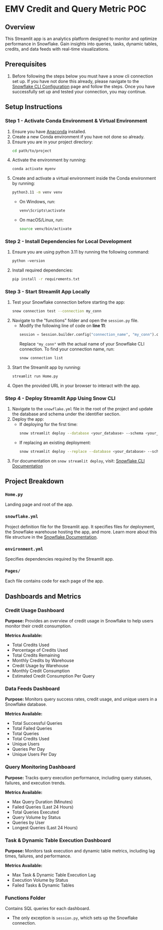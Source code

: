 # EMV Credit and Query Metric POC

## Overview

This Streamlit app is an analytics platform designed to monitor and optimize performance in Snowflake. Gain insights into queries, tasks, dynamic tables, credits, and data feeds with real-time visualizations.

## Prerequisites
1. Before following the steps below you must have a snow cli connection set up.
If you have not done this already, please navigate to the [Snowflake CLI Configuration](https://docs.snowflake.com/en/developer-guide/snowflake-cli/connecting/configure-connections#add-a-connection) page and follow the steps.
Once you have successfully set up and tested your connection, you may continue.

## Setup Instructions

### Step 1 - Activate Conda Environment & Virtual Environment

1. Ensure you have [Anaconda](https://www.anaconda.com/) installed.
2. Create a new Conda environment if you have not done so already.
3. Ensure you are in your project directory:
   ```bash
   cd path/to/project
   ```
4. Activate the environment by running:
   ```bash
   conda activate myenv
   ```
5. Create and activate a virtual environment inside the Conda environment by running:
   ```bash
   python3.11 -m venv venv
   ```
   - On Windows, run:
     ```bash
     venv\Scripts\activate
     ```
   - On macOS/Linux, run:
     ```bash
     source venv/bin/activate
     ```

### Step 2 - Install Dependencies for Local Development

1. Ensure you are using python 3.11 by running the following command:
   ```bash
   python —version
   ```
2. Install required dependencies:
   ```bash
   pip install -r requirements.txt
   ```

### Step 3 - Start Streamlit App Locally

1. Test your Snowflake connection before starting the app:
   ```bash
   snow connection test --connection my_conn
   ```
2. Navigate to the "functions" folder and open the `session.py` file.
   - Modify the following line of code on **line 11**:
      ```python
      session = Session.builder.config("connection_name", "my_conn").create()
      ```
      Replace `"my_conn"` with the actual name of your Snowflake CLI connection. To find your connection name, run:
      ```bash
      snow connection list
      ```
4. Start the Streamlit app by running:
   ```bash
   streamlit run Home.py
   ```
5. Open the provided URL in your browser to interact with the app.

### Step 4 - Deploy Streamlit App Using Snow CLI

1. Navigate to the `snowflake.yml` file in the root of the project and update the database and schema under the identifier section.
2. Deploy the app:
   - If deploying for the first time:
     ```bash
     snow streamlit deploy --database <your_database> --schema <your_schema>
     ```
   - If replacing an existing deployment:
     ```bash
     snow streamlit deploy --replace --database <your_database> --schema <your_schema>
     ```
3. For documentation on `snow streamlit deploy`, visit:
   [Snowflake CLI Documentation](https://docs.snowflake.com/en/developer-guide/snowflake-cli/command-reference/streamlit-commands/deploy)

## Project Breakdown

### `Home.py`

Landing page and root of the app.

### `snowflake.yml`

Project definition file for the Streamlit app. It specifies files for deployment, the Snowflake warehouse hosting the app, and more.
Learn more about this file structure in the [Snowflake Documentation](https://docs.snowflake.com/en/developer-guide/snowflake-cli/streamlit-apps/manage-apps/initialize-app#label-snowcli-streamlit-project-definition).

### `environment.yml`

Specifies dependencies required by the Streamlit app.

### `Pages/`

Each file contains code for each page of the app.

## Dashboards and Metrics

### **Credit Usage Dashboard**

**Purpose:** Provides an overview of credit usage in Snowflake to help users monitor their credit consumption.

**Metrics Available:**

- Total Credits Used
- Percentage of Credits Used
- Total Credits Remaining
- Monthly Credits by Warehouse
- Credit Usage by Warehouse
- Monthly Credit Consumption
- Estimated Credit Consumption Per Query

### **Data Feeds Dashboard**

**Purpose:** Monitors query success rates, credit usage, and unique users in a Snowflake database.

**Metrics Available:**

- Total Successful Queries
- Total Failed Queries
- Total Queries
- Total Credits Used
- Unique Users
- Queries Per Day
- Unique Users Per Day

### **Query Monitoring Dashboard**

**Purpose:** Tracks query execution performance, including query statuses, failures, and execution trends.

**Metrics Available:**

- Max Query Duration (Minutes)
- Failed Queries (Last 24 Hours)
- Total Queries Executed
- Query Volume by Status
- Queries by User
- Longest Queries (Last 24 Hours)

### **Task & Dynamic Table Execution Dashboard**

**Purpose:** Monitors task execution and dynamic table metrics, including lag times, failures, and performance.

**Metrics Available:**

- Max Task & Dynamic Table Execution Lag
- Execution Volume by Status
- Failed Tasks & Dynamic Tables

### **Functions Folder**

Contains SQL queries for each dashboard.

- The only exception is `session.py`, which sets up the Snowflake connection.